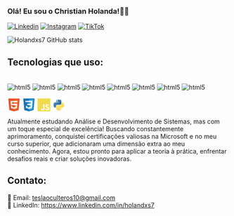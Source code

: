 ### Olá! Eu sou o Christian Holanda!✌🏽

[![Linkedin](https://img.shields.io/badge/LinkedIn-0077B5?style=for-the-badge&logo=linkedin&logoColor=white)](https://www.linkedin.com/in/holandxs7)
[![Instagram](https://img.shields.io/badge/Instagram-E4405F?style=for-the-badge&logo=instagram&logoColor=white)](https://www.instagram.com/grtprogramador?igshid=MzRIODBiNWFIZA==)
[![TikTok](https://img.shields.io/badge/TikTok-000000?style=for-the-badge&logo=tiktok&logoColor=white)](https://www.tiktok.com/@grtprogramador?_t=8ev3ll1b5ss&_r=1)

![Holandxs7 GitHub stats](https://github-readme-stats.vercel.app/api?username=Holandxs7&show_icons=true&theme=onedark)

## Tecnologias que uso:

<div style="display: inline_block"><br/>
  <img align="center" alt="html5" src="https://img.shields.io/badge/HTML5-E34F26?style=for-the-badge&logo=html5&logoColor=white" />
  <img align="center" alt="html5" src="https://img.shields.io/badge/Python-3776AB?style=for-the-badge&logo=python&logoColor=white" />
    <img align="center" alt="html5" src="https://img.shields.io/badge/C%2B%2B-00599C?style=for-the-badge&logo=c%2B%2B&logoColor=white" />
     <img align="center" alt="html5" src="https://img.shields.io/badge/C-00599C?style=for-the-badge&logo=c&logoColor=white" />
      <img align="center" alt="html5" src="https://img.shields.io/badge/C%23-239120?style=for-the-badge&logo=c-sharp&logoColor=white" />
      <img align="center" alt="html5" src="https://img.shields.io/badge/JavaScript-F7DF1E?style=for-the-badge&logo=javascript&logoColor=black" />
      <img align="center" alt="html5" src="https://img.shields.io/badge/Google_Cloud-4285F4?style=for-the-badge&logo=google-cloud&logoColor=white" />
       <img align="center" alt="html5" src="https://img.shields.io/badge/Microsoft_Office-D83B01?style=for-the-badge&logo=microsoft-office&logoColor=white" />
</div><br/>
<div>
  <img align="center" alt="gina-HTML" height="30" width="30" src="https://raw.githubusercontent.com/devicons/devicon/master/icons/html5/html5-original.svg">
  <img align="center" alt="gina-CSS" height="30" width="30" src="https://raw.githubusercontent.com/devicons/devicon/master/icons/css3/css3-original.svg">
 <img align="center" alt="Rafa-Js" height="30" width="30" src="https://raw.githubusercontent.com/devicons/devicon/master/icons/javascript/javascript-plain.svg">
 <img align="center" alt="Rafa-Python" height="30" width="30" src="https://raw.githubusercontent.com/devicons/devicon/master/icons/python/python-original.svg">
</div>

 Atualmente estudando Análise e Desenvolvimento de Sistemas, mas com um toque especial de excelência! Buscando constantemente aprimoramento, conquistei certificações valiosas na Microsoft e no meu curso superior, que adicionaram uma dimensão extra ao meu conhecimento. Agora, estou pronto para aplicar a teoria à prática, enfrentar desafios reais e criar soluções inovadoras.

 ## Contato:
 📧 Email: teslaoculteros10@gmail.com<br/>
📱 LinkedIn: https://www.linkedin.com/in/holandxs7<br/>
